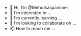 - 👋 Hi, I’m @Mehdikaspaminer
- 👀 I’m interested in ...
- 🌱 I’m currently learning ...
- 💞️ I’m looking to collaborate on ...
- 📫 How to reach me ...

<!---
Mehdikaspaminer/Mehdikaspaminer is a ✨ special ✨ repository because its `README.md` (this file) appears on your GitHub profile.
You can click the Preview link to take a look at your changes.
--->
